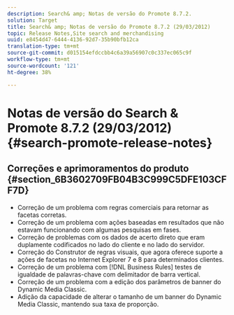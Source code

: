 ```yaml
---
description: Search& amp; Notas de versão do Promote 8.7.2.
solution: Target
title: Search& amp; Notas de versão do Promote 8.7.2 (29/03/2012)
topic: Release Notes,Site search and merchandising
uuid: e8454d47-6444-4136-92d7-35b90bfb12ca
translation-type: tm+mt
source-git-commit: d015154efdccbb4c6a39a56907c0c337ec065c9f
workflow-type: tm+mt
source-wordcount: '121'
ht-degree: 38%

---
```



# Notas de versão do Search &amp; Promote 8.7.2 (29/03/2012){#search-promote-release-notes}

## Correções e aprimoramentos do produto {#section_6B3602709FB04B3C999C5DFE103CFF7D}

* Correção de um problema com regras comerciais para retornar as facetas corretas.
* Correção de um problema com ações baseadas em resultados que não estavam funcionando com algumas pesquisas em fases.
* Correção de problemas com os dados de acerto direto que eram duplamente codificados no lado do cliente e no lado do servidor.
* Correção do Construtor de regras visuais, que agora oferece suporte a ações de facetas no Internet Explorer 7 e 8 para determinados clientes.
* Correção de um problema com [!DNL Business Rules] testes de igualdade de palavras-chave com delimitador de barra vertical.
* Correção de um problema com a edição dos parâmetros de banner do Dynamic Media Classic.
* Adição da capacidade de alterar o tamanho de um banner do Dynamic Media Classic, mantendo sua taxa de proporção.

